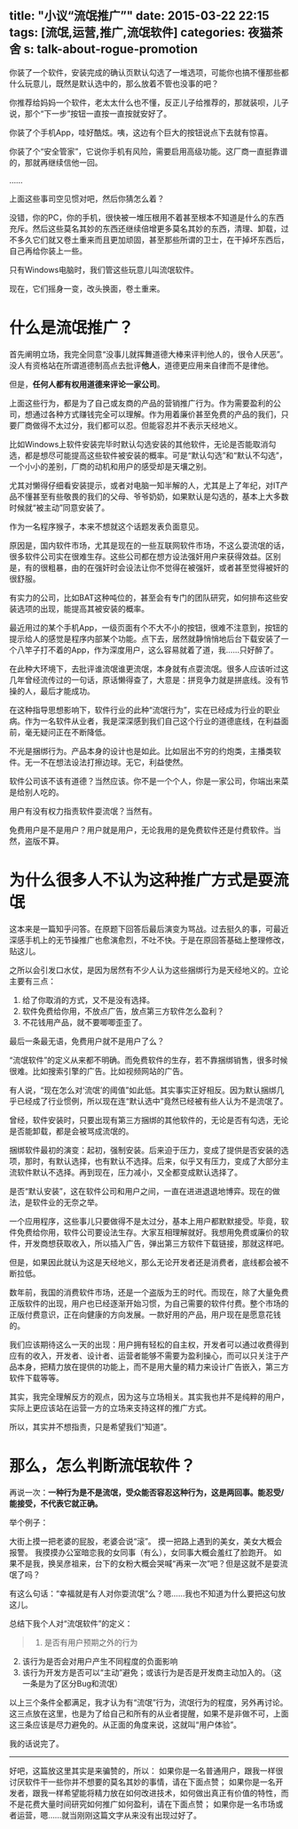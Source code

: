 title: "小议“流氓推广”"
date: 2015-03-22 22:15
tags: [流氓,运营,推广,流氓软件]
categories: 夜猫茶舍
s: talk-about-rogue-promotion
---

你装了一个软件，安装完成的确认页默认勾选了一堆选项，可能你也搞不懂那些都什么玩意儿，既然是默认选中的，那么放着不管也没事的吧？

你推荐给妈妈一个软件，老太太什么也不懂，反正儿子给推荐的，那就装呗，儿子说，那个“下一步”按钮一直按一直按就安好了。

你装了个手机App，哇好酷炫。咦，这边有个巨大的按钮说点下去就有惊喜。

你装了个“安全管家”，它说你手机有风险，需要启用高级功能。这厂商一直挺靠谱的，那就再继续信他一回。

……

上面这些事司空见惯对吧，然后你猜怎么着？

没错，你的PC，你的手机，很快被一堆压根用不着甚至根本不知道是什么的东西充斥。然后这些莫名其妙的东西还继续倍增更多莫名其妙的东西，清理、卸载，过不多久它们就又卷土重来而且更加顽固，甚至那些所谓的卫士，在干掉坏东西后，自己再给你装上一些。

只有Windows电脑时，我们管这些玩意儿叫流氓软件。

现在，它们摇身一变，改头换面，卷土重来。

<!-- more -->

# 什么是流氓推广？

首先阐明立场，我完全同意“没事儿就挥舞道德大棒来评判他人的，很令人厌恶”。没人有资格站在所谓道德制高点去批评**他人**，道德更应用来自律而不是律他。

但是，**任何人都有权用道德来评论一家公司**。

上面这些行为，都是为了自己或友商的产品的营销推广行为。作为需要盈利的公司，想通过各种方式赚钱完全可以理解。作为用着廉价甚至免费的产品的我们，只要厂商做得不太过分，我们都可以忍。但能容忍并不表示天经地义。

比如Windows上软件安装完毕时默认勾选安装的其他软件，无论是否能取消勾选，都是想尽可能提高这些软件被安装的概率。可是“默认勾选”和“默认不勾选”，一个小小的差别，厂商的动机和用户的感受却是天壤之别。

尤其对懒得仔细看安装提示，或者对电脑一知半解的人，尤其是上了年纪，对IT产品不懂甚至有些敬畏的我们的父母、爷爷奶奶，如果默认是勾选的，基本上大多数时候就“被主动”同意安装了。

作为一名程序猴子，本来不想就这个话题发表负面意见。

原因是，国内软件市场，尤其是现在的一些互联网软件市场，不这么耍流氓的话，很多软件公司实在很难生存。这些公司都在想方设法强奸用户来获得效益。区别是，有的很粗暴，由的在强奸时会设法让你不觉得在被强奸，或者甚至觉得被奸的很舒服。

有实力的公司，比如BAT这种吨位的，甚至会有专门的团队研究，如何排布这些安装选项的出现，能提高其被安装的概率。

最近用过的某个手机App，一级页面有个不大不小的按钮，很难不注意到，按钮的提示给人的感觉是程序内部某个功能。点下去，居然就静悄悄地后台下载安装了一个八竿子打不着的App，作为深度用户，这么容易就着了道，我……只好醉了。

在此种大环境下，去批评谁流氓谁更流氓，本身就有点耍流氓。很多人应该听过这几年曾经流传过的一句话，原话懒得查了，大意是：拼竞争力就是拼底线。没有节操的人，最后才能成功。

在这种指导思想影响下，软件行业的此种“流氓行为”，实在已经成为行业的职业病。作为一名软件从业者，我是深深感到我们自己这个行业的道德底线，在利益面前，毫无疑问正在不断降低。

不光是捆绑行为。产品本身的设计也是如此。比如层出不穷的约炮类，主播类软件。无一不在想法设法打擦边球。无它，利益使然。

软件公司该不该有道德？当然应该。你不是一个个人，你是一家公司，你端出来菜是给别人吃的。

用户有没有权力指责软件耍流氓？当然有。

免费用户是不是用户？用户就是用户，无论我用的是免费软件还是付费软件。当然，盗版不算。

# 为什么很多人不认为这种推广方式是耍流氓

这本来是一篇知乎问答。在原题下回答后最后演变为骂战。过去挺久的事，可最近深感手机上的无节操推广也愈演愈烈，不吐不快。于是在原回答基础上整理修改，贴这儿。

之所以会引发口水仗，是因为居然有不少人认为这些捆绑行为是天经地义的。立论主要有三点：

1. 给了你取消的方式，又不是没有选择。
1. 软件免费给你用，不放点广告，放点第三方软件怎么盈利？
1. 不花钱用产品，就不要唧唧歪歪了。

最后一条最无语，免费用户就不是用户了么？

“流氓软件”的定义从来都不明确。而免费软件的生存，若不靠捆绑销售，很多时候很难。比如搜索引擎的广告。比如视频网站的广告。

有人说，“现在怎么对‘流氓’的阈值”如此低。其实事实正好相反。因为默认捆绑几乎已经成了行业惯例，所以现在连“默认选中”竟然已经被有些人认为不是流氓了。

曾经，软件安装时，只要出现有第三方捆绑的其他软件的，无论是否有勾选，无论是否能卸载，都是会被骂成流氓的。

捆绑软件最初的演变：起初，强制安装。后来迫于压力，变成了提供是否安装的选项，那时，有默认选择，也有默认不选择。后来，似乎又有压力，变成了大部分主流软件默认不选择。再到现在，压力减小，又全都变成默认选择了。

是否“默认安装”，这在软件公司和用户之间，一直在进进退退地博弈。现在的做法，是软件业的无奈之举。

一个应用程序，这些事儿只要做得不是太过分，基本上用户都默默接受。毕竟，软件免费给你用，软件公司要设法生存。大家互相理解就好。我想用免费或廉价的软件，开发商想获取收入，所以插入广告，弹出第三方软件下载链接，那就这样吧。

但是，如果因此就认为这是天经地义，那么无论开发者还是消费者，底线都会被不断拉低。

数年前，我国的消费软件市场，还是一个盗版为王的时代。而现在，除了大量免费正版软件的出现，用户也已经逐渐开始习惯，为自己需要的软件付费。整个市场的正版付费意识，正在向健康的方向发展。一款好用的产品，用户现在是愿意花钱的。

我们应该期待这么一天的出现：用户拥有轻松的自主权，开发者可以通过收费得到应有的收入，开发者、设计者、运营者能够不需要为盈利操心，而可以只关注于产品本身，把精力放在提供的功能上，而不是用大量的精力来设计广告嵌入，第三方软件下载等等。

其实，我完全理解反方的观点，因为这与立场相关。其实我也并不是纯粹的用户，实际上更应该站在运营一方的立场来支持这样的推广方式。

所以，其实并不想指责，只是希望我们“知道”。

# 那么，怎么判断流氓软件？

再说一次：**一种行为是不是流氓，受众能否容忍这种行为，这是两回事。能忍受/能接受，不代表它就正确。**

举个例子：

大街上摸一把老婆的屁股，老婆会说“滚”。
摸一把路上遇到的美女，美女大概会报警。
我摸摸办公室暗恋我的女同事（有么），女同事大概会羞红了脸跑开。
如果不是我，换吴彦祖来，台下的女粉大概会哭喊“再来一次”吧？但是这就不是耍流氓了吗？

有这么句话：“幸福就是有人对你耍流氓”么？嗯……我也不知道为什么要把这句放这儿。

总结下我个人对“流氓软件”的定义：

>1. 是否有用户预期之外的行为
2. 该行为是否会对用户产生不同程度的负面影响
3. 该行为开发方是否可以“主动”避免；或该行为是否是开发商主动加入的。（这一条是为了区分Bug和流氓）

以上三个条件全都满足，我才认为有“流氓”行为，流氓行为的程度，另外再讨论。这三点放在这里，也是为了给自己和所有的从业者提醒，如果不是非做不可，上面这三条应该是尽力避免的。从正面的角度来说，这就叫“用户体验”。

我的话说完了。

----

好吧，这篇放这里其实是来骗赞的，所以：
如果你是一名普通用户，跟我一样很讨厌软件干一些你并不想要的莫名其妙的事情，请在下面点赞；
如果你是一名开发者，跟我一样希望能将精力放在如何改进技术，如何做出真正有价值的特性，而不是花费大量时间研究如何推广如何盈利，请在下面点赞；
如果你是一名市场或者运营，嗯……就当刚刚这篇文字从来没有出现过好了。